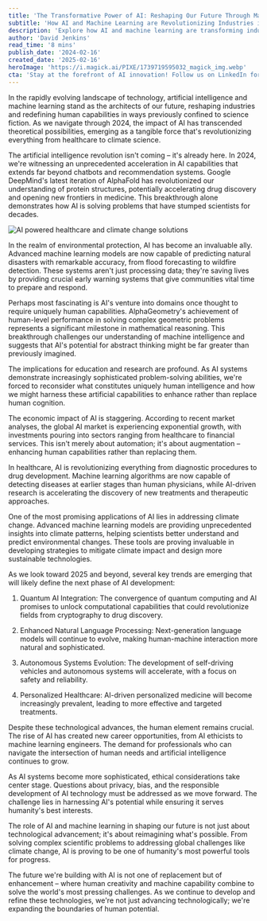 ```yaml
---
title: 'The Transformative Power of AI: Reshaping Our Future Through Machine Learning'
subtitle: 'How AI and Machine Learning are Revolutionizing Industries in 2024'
description: 'Explore how AI and machine learning are transforming industries in 2024, from healthcare breakthroughs to climate change solutions. Learn about the latest developments in quantum AI, natural language processing, and autonomous systems, and discover how these technologies are reshaping our future.'
author: 'David Jenkins'
read_time: '8 mins'
publish_date: '2024-02-16'
created_date: '2025-02-16'
heroImage: 'https://i.magick.ai/PIXE/1739719595032_magick_img.webp'
cta: 'Stay at the forefront of AI innovation! Follow us on LinkedIn for daily updates on groundbreaking developments in artificial intelligence and machine learning.'
---
```


In the rapidly evolving landscape of technology, artificial intelligence and machine learning stand as the architects of our future, reshaping industries and redefining human capabilities in ways previously confined to science fiction. As we navigate through 2024, the impact of AI has transcended theoretical possibilities, emerging as a tangible force that's revolutionizing everything from healthcare to climate science.

The artificial intelligence revolution isn't coming – it's already here. In 2024, we're witnessing an unprecedented acceleration in AI capabilities that extends far beyond chatbots and recommendation systems. Google DeepMind's latest iteration of AlphaFold has revolutionized our understanding of protein structures, potentially accelerating drug discovery and opening new frontiers in medicine. This breakthrough alone demonstrates how AI is solving problems that have stumped scientists for decades.

![AI powered healthcare and climate change solutions](https://i.magick.ai/PIXE/1739719595036_magick_img.webp)

In the realm of environmental protection, AI has become an invaluable ally. Advanced machine learning models are now capable of predicting natural disasters with remarkable accuracy, from flood forecasting to wildfire detection. These systems aren't just processing data; they're saving lives by providing crucial early warning systems that give communities vital time to prepare and respond.

Perhaps most fascinating is AI's venture into domains once thought to require uniquely human capabilities. AlphaGeometry's achievement of human-level performance in solving complex geometric problems represents a significant milestone in mathematical reasoning. This breakthrough challenges our understanding of machine intelligence and suggests that AI's potential for abstract thinking might be far greater than previously imagined.

The implications for education and research are profound. As AI systems demonstrate increasingly sophisticated problem-solving abilities, we're forced to reconsider what constitutes uniquely human intelligence and how we might harness these artificial capabilities to enhance rather than replace human cognition.

The economic impact of AI is staggering. According to recent market analyses, the global AI market is experiencing exponential growth, with investments pouring into sectors ranging from healthcare to financial services. This isn't merely about automation; it's about augmentation – enhancing human capabilities rather than replacing them.

In healthcare, AI is revolutionizing everything from diagnostic procedures to drug development. Machine learning algorithms are now capable of detecting diseases at earlier stages than human physicians, while AI-driven research is accelerating the discovery of new treatments and therapeutic approaches.

One of the most promising applications of AI lies in addressing climate change. Advanced machine learning models are providing unprecedented insights into climate patterns, helping scientists better understand and predict environmental changes. These tools are proving invaluable in developing strategies to mitigate climate impact and design more sustainable technologies.

As we look toward 2025 and beyond, several key trends are emerging that will likely define the next phase of AI development:

1. Quantum AI Integration: The convergence of quantum computing and AI promises to unlock computational capabilities that could revolutionize fields from cryptography to drug discovery.

2. Enhanced Natural Language Processing: Next-generation language models will continue to evolve, making human-machine interaction more natural and sophisticated.

3. Autonomous Systems Evolution: The development of self-driving vehicles and autonomous systems will accelerate, with a focus on safety and reliability.

4. Personalized Healthcare: AI-driven personalized medicine will become increasingly prevalent, leading to more effective and targeted treatments.

Despite these technological advances, the human element remains crucial. The rise of AI has created new career opportunities, from AI ethicists to machine learning engineers. The demand for professionals who can navigate the intersection of human needs and artificial intelligence continues to grow.

As AI systems become more sophisticated, ethical considerations take center stage. Questions about privacy, bias, and the responsible development of AI technology must be addressed as we move forward. The challenge lies in harnessing AI's potential while ensuring it serves humanity's best interests.

The role of AI and machine learning in shaping our future is not just about technological advancement; it's about reimagining what's possible. From solving complex scientific problems to addressing global challenges like climate change, AI is proving to be one of humanity's most powerful tools for progress.

The future we're building with AI is not one of replacement but of enhancement – where human creativity and machine capability combine to solve the world's most pressing challenges. As we continue to develop and refine these technologies, we're not just advancing technologically; we're expanding the boundaries of human potential.